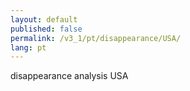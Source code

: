 ```yaml
---
layout: default
published: false
permalink: /v3_1/pt/disappearance/USA/
lang: pt
---
```


disappearance analysis USA
